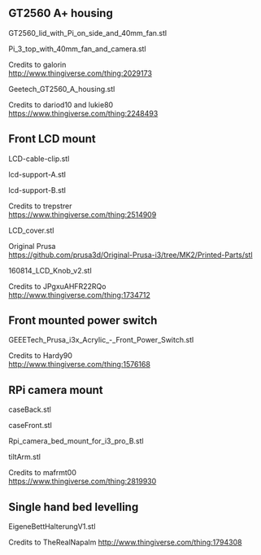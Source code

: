 GT2560 A+ housing
----------
GT2560_lid_with_Pi_on_side_and_40mm_fan.stl  

Pi_3_top_with_40mm_fan_and_camera.stl  

Credits to galorin  
http://www.thingiverse.com/thing:2029173


Geetech_GT2560_A_housing.stl

Credits to dariod10 and lukie80  
https://www.thingiverse.com/thing:2248493  


Front LCD mount
----------
LCD-cable-clip.stl  

lcd-support-A.stl  

lcd-support-B.stl

Credits to trepstrer  
https://www.thingiverse.com/thing:2514909  


LCD_cover.stl  

Original Prusa  
https://github.com/prusa3d/Original-Prusa-i3/tree/MK2/Printed-Parts/stl  


160814_LCD_Knob_v2.stl  

Credits to JPgxuAHFR22RQo  
http://www.thingiverse.com/thing:1734712  


Front mounted power switch
----------
GEEETech_Prusa_i3x_Acrylic_-_Front_Power_Switch.stl  

Credits to Hardy90  
http://www.thingiverse.com/thing:1576168  


RPi camera mount
----------
caseBack.stl  

caseFront.stl  

Rpi_camera_bed_mount_for_i3_pro_B.stl  

tiltArm.stl  

Credits to mafrmt00  
https://www.thingiverse.com/thing:2819930  


Single hand bed levelling
----------
EigeneBettHalterungV1.stl  

Credits to TheRealNapalm
http://www.thingiverse.com/thing:1794308  